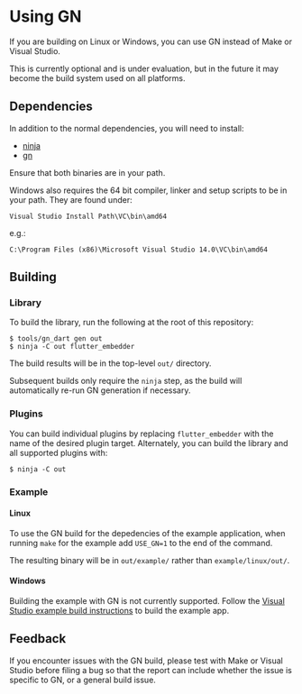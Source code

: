 # Using GN

If you are building on Linux or Windows, you can use GN instead of Make or
Visual Studio.

This is currently optional and is under evaluation, but in the future it may
become the build system used on all platforms.

## Dependencies

In addition to the normal dependencies, you will need to install:
* [ninja](https://github.com/ninja-build/ninja/wiki/Pre-built-Ninja-packages)
* [gn](https://gn.googlesource.com/gn/)

Ensure that both binaries are in your path.

Windows also requires the 64 bit compiler, linker and setup scripts to be in
your path. They are found under:

```
Visual Studio Install Path\VC\bin\amd64
```

e.g.:

```
C:\Program Files (x86)\Microsoft Visual Studio 14.0\VC\bin\amd64
```

## Building

### Library

To build the library, run the following at the root of this repository:

```
$ tools/gn_dart gen out
$ ninja -C out flutter_embedder
```

The build results will be in the top-level `out/` directory.

Subsequent builds only require the `ninja` step, as the build will automatically
re-run GN generation if necessary.

### Plugins

You can build individual plugins by replacing `flutter_embedder` with the name
of the desired plugin target. Alternately, you can build the library and all
supported plugins with:

```
$ ninja -C out
```

### Example

#### Linux

To use the GN build for the depedencies of the example application, when
running `make` for the example add `USE_GN=1` to the end of the command.

The resulting binary will be in `out/example/` rather than `example/linux/out/`.

#### Windows

Building the example with GN is not currently supported. Follow the [Visual
Studio example build instructions](../example/README.md) to build the example
app.

## Feedback

If you encounter issues with the GN build, please test with Make or Visual
Studio before filing a bug so that the report can include whether the issue is
specific to GN, or a general build issue.
